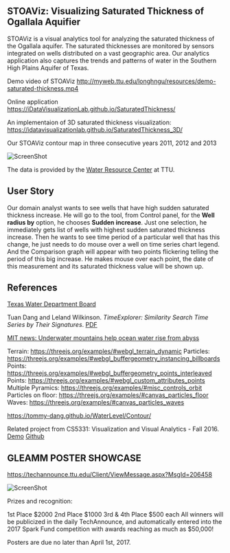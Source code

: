 ## STOAViz: Visualizing Saturated Thickness of Ogallala Aquifier
STOAViz is a visual analytics tool for analyzing the saturated thickness of the Ogallala aquifer.
The saturated thicknesses are monitored by sensors integrated on wells distributed on a vast geographic area.
Our analytics application also captures the trends and patterns of water in the Southern High Plains Aquifer of Texas.

Demo video of STOAViz
http://myweb.ttu.edu/longhngu/resources/demo-saturated-thickness.mp4

Online application
https://iDataVisualizationLab.github.io/SaturatedThickness/

An implementaion of 3D saturated thickness visualization: https://idatavisualizationlab.github.io/SaturatedThickness_3D/

Our STOAViz contour map in three consecutive years 2011, 2012 and 2013

![ScreenShot](https://github.com/iDataVisualizationLab/SaturatedThickness/blob/master/figures/contour3years.png)

The data is provided by the [Water Resource Center](https://www.depts.ttu.edu/waterresources/) at TTU.

## User Story
Our domain analyst wants to see wells that have high sudden saturated thickness increase. He will go to the tool, from Control panel, for the **Well radius by**
option, he chooses **Sudden increase**. Just one selection, he immediately gets list of wells with highest sudden saturated thickness increase.
Then he wants to see time period of a particular well that has this change, he just needs to do mouse over a well on time series chart legend.
And the Comparison graph will appear with two points flickering telling the period of this big increase.
He makes mouse over each point, the date of this measurement and its saturated thickness value will be shown up.

## References

[Texas Water Department Board](http://news.mit.edu/2017/underwater-mountains-turbulence-ocean-circulation-0306)

Tuan Dang and Leland Wilkinson. *TimeExplorer: Similarity Search Time Series by Their Signatures*.
[PDF](http://www.myweb.ttu.edu/tnhondan/file/TimeExplorer.pdf)

[MIT news: Underwater mountains help ocean water rise from abyss](http://www.twdb.texas.gov/index.asp)

Terrain: https://threejs.org/examples/#webgl_terrain_dynamic
Particles: https://threejs.org/examples/#webgl_buffergeometry_instancing_billboards
Points: https://threejs.org/examples/#webgl_buffergeometry_points_interleaved
Points: https://threejs.org/examples/#webgl_custom_attributes_points
Multiple Pyramics: https://threejs.org/examples/#misc_controls_orbit
Particles on floor: https://threejs.org/examples/#canvas_particles_floor
Waves: https://threejs.org/examples/#canvas_particles_waves

https://tommy-dang.github.io/WaterLevel/Contour/

Related project from CS5331: Visualization and Visual Analytics - Fall 2016. [Demo](http://myweb.ttu.edu/jataber/unemployment/) [Github](https://github.com/jmtaber129/unemployment-visualization)

## GLEAMM POSTER SHOWCASE
https://techannounce.ttu.edu/Client/ViewMessage.aspx?MsgId=206458

![ScreenShot](https://github.com/iDataVisualizationLab/SaturatedThickness/blob/master/figures/jsVersion.png)

Prizes and recognition:

1st Place $2000 2nd Place $1000 3rd & 4th Place $500 each
All winners will be publicized in the daily TechAnnounce, and automatically entered into the 2017 Spark Fund competition with awards reaching as much as $50,000!

Posters are due no later than April 1st, 2017.
